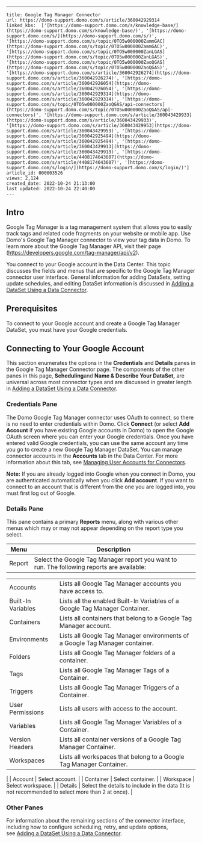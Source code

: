 ---
    title: Google Tag Manager Connector
    url: https://domo-support.domo.com/s/article/360042929314
    linked_kbs:  ['[https://domo-support.domo.com/s/knowledge-base/](https://domo-support.domo.com/s/knowledge-base/)', '[https://domo-support.domo.com/s/](https://domo-support.domo.com/s/)', '[https://domo-support.domo.com/s/topic/0TO5w000000ZammGAC](https://domo-support.domo.com/s/topic/0TO5w000000ZammGAC)', '[https://domo-support.domo.com/s/topic/0TO5w000000ZanLGAS](https://domo-support.domo.com/s/topic/0TO5w000000ZanLGAS)', '[https://domo-support.domo.com/s/topic/0TO5w000000ZaoQGAS](https://domo-support.domo.com/s/topic/0TO5w000000ZaoQGAS)', '[https://domo-support.domo.com/s/article/360042926274](https://domo-support.domo.com/s/article/360042926274)', '[https://domo-support.domo.com/s/article/360042926054](https://domo-support.domo.com/s/article/360042926054)', '[https://domo-support.domo.com/s/article/360042929314](https://domo-support.domo.com/s/article/360042929314)', '[https://domo-support.domo.com/s/topic/0TO5w000000ZaoQGAS/api-connectors](https://domo-support.domo.com/s/topic/0TO5w000000ZaoQGAS/api-connectors)', '[https://domo-support.domo.com/s/article/360043429933](https://domo-support.domo.com/s/article/360043429933)', '[https://domo-support.domo.com/s/article/360043429953](https://domo-support.domo.com/s/article/360043429953)', '[https://domo-support.domo.com/s/article/360042925494](https://domo-support.domo.com/s/article/360042925494)', '[https://domo-support.domo.com/s/article/360043429913](https://domo-support.domo.com/s/article/360043429913)', '[https://domo-support.domo.com/s/article/4408174643607](https://domo-support.domo.com/s/article/4408174643607)', '[https://domo-support.domo.com/s/login/](https://domo-support.domo.com/s/login/)']
    article_id: 000003526
    views: 2,124
    created_date: 2022-10-24 21:13:00
    last updated: 2022-10-24 22:40:00
    ---



Intro
-----


Google Tag Manager is a tag management system that allows you to easily track tags and related code fragments on your website or mobile app. Use Domo's Google Tag Manager connector to view your tag data in Domo. To learn more about the Google Tag Manager API, visit their page (<https://developers.google.com/tag-manager/api/v2>).


You connect to your Google account in the Data Center. This topic discusses the fields and menus that are specific to the Google Tag Manager connector user interface. General information for adding DataSets, setting update schedules, and editing DataSet information is discussed in [Adding a DataSet Using a Data Connector](/s/article/360042926274).


Prerequisites
-------------


To connect to your Google account and create a Google Tag Manager DataSet, you must have your Google credentials. 


Connecting to Your Google Account
---------------------------------


This section enumerates the options in the ****Credentials**** and ****Details**** panes in the Google Tag Manager Connector page. The components of the other panes in this page, ****Scheduling****and ****Name & Describe Your DataSet,**** are universal across most connector types and are discussed in greater length in [Adding a DataSet Using a Data Connector](/s/article/360042926274).


### Credentials Pane


The Domo Google Tag Manager connector uses OAuth to connect, so there is no need to enter credentials within Domo. Click ****Connect**** (or select ****Add Account**** if you have existing Google accounts in Domo) to open the Google OAuth screen where you can enter your Google credentials. Once you have entered valid Google credentials, you can use the same account any time you go to create a new Google Tag Manager DataSet. You can manage connector accounts in the ****Accounts**** tab in the Data Center. For more information about this tab, see [Managing User Accounts for Connectors](/s/article/360042926054 "Managing User Accounts for Connectors").




 


**Note:** If you are already logged into Google when you connect in Domo, you are authenticated automatically when you click **Add account**. If you want to connect to an account that is different from the one you are logged into, you must first log out of Google.



### Details Pane


This pane contains a primary ****Reports**** menu, along with various other menus which may or may not appear depending on the report type you select.




| Menu | Description |
| --- | --- |
| Report | Select the Google Tag Manager report you want to run. The following reports are available:

|  |  |
| --- | --- |
| Accounts | Lists all Google Tag Manager accounts you have access to. |
| Built-In Variables | Lists all the enabled Built-In Variables of a Google Tag Manager Container. |
| Containers | Lists all containers that belong to a Google Tag Manager account. |
| Environments | Lists all Google Tag Manager environments of a Google Tag Manager container. |
| Folders | Lists all Google Tag Manager folders of a container. |
| Tags | Lists all Google Tag Manager Tags of a Container. |
| Triggers | Lists all Google Tag Manager Triggers of a Container. |
| User Permissions | Lists all users with access to the account. |
| Variables | Lists all Google Tag Manager Variables of a Container. |
| Version Headers | Lists all container versions of a Google Tag Manager Container. |
| Workspaces | Lists all workspaces that belong to a Google Tag Manager Container. |

 |
| Account | Select account. |
| Container | Select container. |
| Workspace | Select workspace. |
| Details | Select the details to include in the data (It is not recommended to select more than 2 at once). |


### Other Panes


For information about the remaining sections of the connector interface, including how to configure scheduling, retry, and update options, see [Adding a DataSet Using a Data Connector](/s/article/360042926274).

